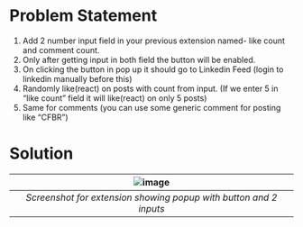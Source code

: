 # Problem Statement
1. Add 2 number input field in your previous extension named- like count and comment count.
2. Only after getting input in both field the button will be enabled.
3. On clicking the button in pop up it should go to Linkedin Feed (login to linkedin manually before this)
4. Randomly like(react) on posts with count from input. (If we enter 5 in “like count” field it will like(react) on only 5 posts)
5. Same for comments (you can use some generic comment for posting like “CFBR”)



# Solution
| ![image](https://github.com/divu050704/Banao-task1/assets/70474633/23ac157c-34fc-46c8-bb30-98c32f8e20e2) | 
| :--: |
| *Screenshot for extension showing popup with button and 2 inputs* |

